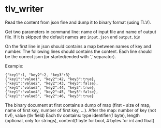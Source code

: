 # tlv_writer

Read the content from json fine and dump it to binary format (using TLV).

Get two parameters in command line: name of input file and name of output file. If it is skipped the default names are `input.json` and `output.bin`

On the first line in json should contains a map between names of key and number. The following lines should contains the content. 
Each line should be the correct json (or started/ended with ',' separator).

Example: 

```
{"key1":1, "key2":2, "key3":3} 
{"key1":"value1", "key2":42, "key3":true},
{"key1":"value2", "key2":43, "key3":false},
{"key1":"value3", "key2":44, "key3":true},
{"key1":"value4", "key2":45, "key3":false},
{"key1":"value5", "key2":46, "key3":true}
```

The binary document at first contains a dump of map (first - size of map, name of first key, number of first key, ...).
After the map: number of key (not tlv!), value (tlv field)
Each tlv contains: type identifier(1 byte), length (optional, only for strings), content(1 byte for bool, 4 bytes for int and float)
